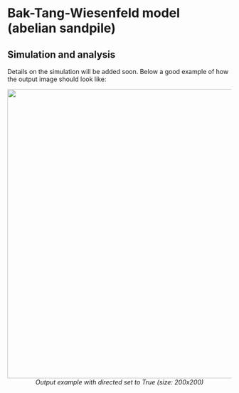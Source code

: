 # Bak-Tang-Wiesenfeld model (abelian sandpile)
## Simulation and analysis

Details on the simulation will be added soon. Below a good example of how the output image should look like:
<p align="center">
<img src="200x200.gif" width="650">
</br> <i>Output example with directed set to True (size: 200x200)</i>
</p>
